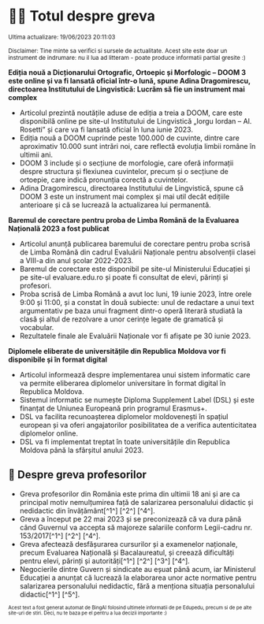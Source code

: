 # 👩‍🏫 Totul despre greva
<sub>Ultima actualizare: 19/06/2023 20:11:03</sub>

<sub>Disclaimer: Tine minte sa verifici si sursele de actualitate. Acest site este doar un instrument de indrumare: nu il lua ad litteram - poate produce informatii partial gresite :)</sub>

**Ediția nouă a Dicționarului Ortografic, Ortoepic și Morfologic – DOOM 3 este online și va fi lansată oficial într-o lună, spune Adina Dragomirescu, directoarea Institutului de Lingvistică: Lucrăm să fie un instrument mai complex**

- Articolul prezintă noutățile aduse de ediția a treia a DOOM, care este disponibilă online pe site-ul Institutului de Lingvistică „Iorgu Iordan – Al. Rosetti” și care va fi lansată oficial în luna iunie 2023.
- Ediția nouă a DOOM cuprinde peste 100.000 de cuvinte, dintre care aproximativ 10.000 sunt intrări noi, care reflectă evoluția limbii române în ultimii ani.
- DOOM 3 include și o secțiune de morfologie, care oferă informații despre structura și flexiunea cuvintelor, precum și o secțiune de ortoepie, care indică pronunția corectă a cuvintelor.
- Adina Dragomirescu, directoarea Institutului de Lingvistică, spune că DOOM 3 este un instrument mai complex și mai util decât edițiile anterioare și că se lucrează la actualizarea lui permanentă.

**Baremul de corectare pentru proba de Limba Română de la Evaluarea Națională 2023 a fost publicat**

- Articolul anunță publicarea baremului de corectare pentru proba scrisă de Limba Română din cadrul Evaluării Naționale pentru absolvenții clasei a VIII-a din anul școlar 2022-2023.
- Baremul de corectare este disponibil pe site-ul Ministerului Educației și pe site-ul evaluare.edu.ro și poate fi consultat de elevi, părinți și profesori.
- Proba scrisă de Limba Română a avut loc luni, 19 iunie 2023, între orele 9:00 și 11:00, și a constat în două subiecte: unul de redactare a unui text argumentativ pe baza unui fragment dintr-o operă literară studiată la clasă și altul de rezolvare a unor cerințe legate de gramatică și vocabular.
- Rezultatele finale ale Evaluării Naționale vor fi afișate pe 30 iunie 2023.

**Diplomele eliberate de universitățile din Republica Moldova vor fi disponibile și în format digital**

- Articolul informează despre implementarea unui sistem informatic care va permite eliberarea diplomelor universitare în format digital în Republica Moldova.
- Sistemul informatic se numește Diploma Supplement Label (DSL) și este finanțat de Uniunea Europeană prin programul Erasmus+.
- DSL va facilita recunoașterea diplomelor moldovenești în spațiul european și va oferi angajatorilor posibilitatea de a verifica autenticitatea diplomelor online.
- DSL va fi implementat treptat în toate universitățile din Republica Moldova până la sfârșitul anului 2023.

## 🏫 Despre greva profesorilor

- Greva profesorilor din România este prima din ultimii 18 ani și are ca principal motiv nemulțumirea față de salarizarea personalului didactic și nedidactic din învățământ[^1^] [^2^] [^4^].
- Greva a început pe 22 mai 2023 și se preconizează că va dura până când Guvernul va accepta să majoreze salariile conform Legii-cadru nr. 153/2017[^1^] [^2^] [^4^].
- Greva afectează desfășurarea cursurilor și a examenelor naționale, precum Evaluarea Națională și Bacalaureatul, și creează dificultăți pentru elevi, părinți și autorități[^1^] [^2^] [^3^] [^4^].
- Negocierile dintre Guvern și sindicate au eșuat până acum, iar Ministerul Educației a anunțat că lucrează la elaborarea unor acte normative pentru salarizarea personalului nedidactic, fără a menționa situația personalului didactic[^1^] [^5^].


<sub><sub>Acest text a fost generat automat de BingAI folosind ultimele informatii de pe Edupedu, precum si de pe alte site-uri de stiri. Deci, nu te baza pe el pentru a lua decizii importante :)</sub></sub>